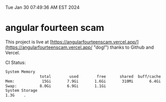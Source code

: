 Tue Jan 30 07:49:36 AM EST 2024

# angular fourteen scam


This project is live at [https://angularfourteenscam.vercel.app/](https://angularfourteenscam.vercel.app/ "dog!") thanks to Github and Vercel.

CI Status: 

```bash
System Memory
               total        used        free      shared  buff/cache   available
Mem:            15Gi       7.9Gi       1.6Gi       310Mi       6.4Gi       7.3Gi
Swap:          8.0Gi       6.9Gi       1.1Gi
System Storage
1.3G	.
```
```bash
